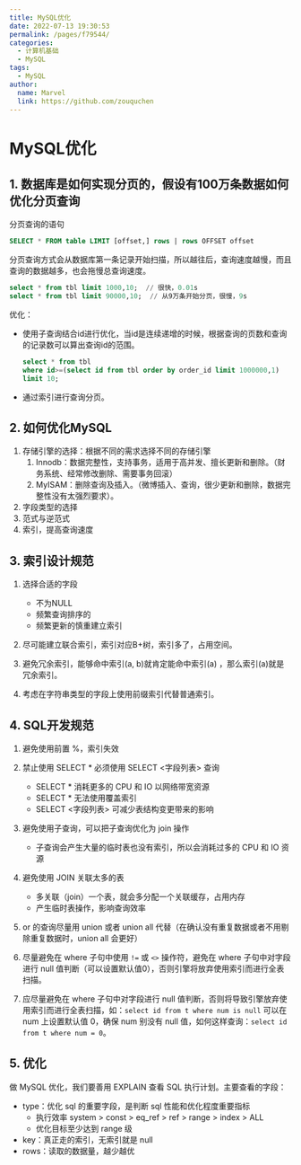 ```yaml
---
title: MySQL优化
date: 2022-07-13 19:30:53
permalink: /pages/f79544/
categories:
  - 计算机基础
  - MySQL
tags:
  - MySQL
author: 
  name: Marvel
  link: https://github.com/zouquchen
---
```

# MySQL优化

## 1. 数据库是如何实现分页的，假设有100万条数据如何优化分页查询

分页查询的语句

```sql
SELECT * FROM table LIMIT [offset,] rows | rows OFFSET offset
```

分页查询方式会从数据库第一条记录开始扫描，所以越往后，查询速度越慢，而且查询的数据越多，也会拖慢总查询速度。

```sql
select * from tbl limit 1000,10;  // 很快，0.01s
select * from tbl limit 90000,10;  // 从9万条开始分页，很慢，9s
```

优化：

- 使用子查询结合id进行优化，当id是连续递增的时候，根据查询的页数和查询的记录数可以算出查询id的范围。

  ```sql
  select * from tbl 
  where id>=(select id from tbl order by order_id limit 1000000,1) 
  limit 10;
  ```
  
- 通过索引进行查询分页。

## 2. 如何优化MySQL

1. 存储引擎的选择：根据不同的需求选择不同的存储引擎
   1. Innodb：数据完整性，支持事务，适用于高并发、擅长更新和删除。（财务系统、经常修改删除、需要事务回滚）
   2. MyISAM：删除查询及插入。（微博插入、查询，很少更新和删除，数据完整性没有太强烈要求）。
2. 字段类型的选择
3. 范式与逆范式
4. 索引，提高查询速度

## 3. 索引设计规范

1. 选择合适的字段
   - 不为NULL
   - 频繁查询排序的
   - 频繁更新的慎重建立索引

2. 尽可能建立联合索引，索引对应B+树，索引多了，占用空间。
3. 避免冗余索引，能够命中索引(a, b)就肯定能命中索引(a) ，那么索引(a)就是冗余索引。
4. 考虑在字符串类型的字段上使用前缀索引代替普通索引。

## 4. SQL开发规范

1. 避免使用前置 %，索引失效
2. 禁止使用 SELECT * 必须使用 SELECT <字段列表> 查询
   - SELECT * 消耗更多的 CPU 和 IO 以网络带宽资源
   - SELECT * 无法使用覆盖索引
   - SELECT <字段列表> 可减少表结构变更带来的影响

3. 避免使用子查询，可以把子查询优化为 join 操作
   - 子查询会产生大量的临时表也没有索引，所以会消耗过多的 CPU 和 IO 资源

4. 避免使用 JOIN 关联太多的表
   - 多关联（join）一个表，就会多分配一个关联缓存，占用内存
   - 产生临时表操作，影响查询效率

5. or 的查询尽量用 union 或者 union all 代替（在确认没有重复数据或者不用剔除重复数据时，union all 会更好）
6. 尽量避免在 where 子句中使用 `!=` 或 `<>` 操作符，避免在 where 子句中对字段进行 null 值判断（可以设置默认值0），否则引擎将放弃使用索引而进行全表扫描。
7. 应尽量避免在 where 子句中对字段进行 null 值判断，否则将导致引擎放弃使用索引而进行全表扫描，如：`select id from t where num is null` 可以在 num 上设置默认值 0，确保 num 别没有 null 值，如何这样查询：`select id from t where num = 0`。

## 5. 优化

做 MySQL 优化，我们要善用 EXPLAIN 查看 SQL 执行计划。主要查看的字段：

- type：优化 sql 的重要字段，是判断 sql 性能和优化程度重要指标
  - 执行效率 system > const > eq_ref > ref > range > index > ALL
  - 优化目标至少达到 range 级
- key：真正走的索引，无索引就是 null
- rows：读取的数据量，越少越优

